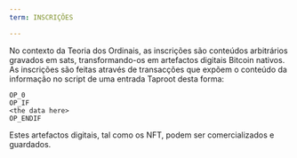 ```yaml
---
term: INSCRIÇÕES

---
```

No contexto da Teoria dos Ordinais, as inscrições são conteúdos arbitrários gravados em sats, transformando-os em artefactos digitais Bitcoin nativos. As inscrições são feitas através de transacções que expõem o conteúdo da informação no script de uma entrada Taproot desta forma:

```text
OP_0
OP_IF
<the data here>
OP_ENDIF
```

Estes artefactos digitais, tal como os NFT, podem ser comercializados e guardados.